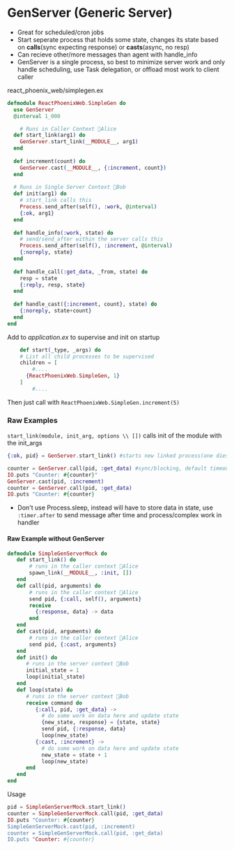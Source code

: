 # GenServer (Generic Server)

- Great for scheduled/cron jobs
- Start seperate process that holds some state, changes its state based on **calls**(sync expecting response) or **casts**(async, no resp) 
- Can recieve other/more messages than agent with handle_info
- GenServer is a single process, so best to minimize server work and only handle scheduling, use Task delegation, or offload most work to client caller

react_phoenix_web/simplegen.ex

```elixir
defmodule ReactPhoenixWeb.SimpleGen do
  use GenServer
  @interval 1_000

	# Runs in Caller Context 🐌Alice
  def start_link(arg1) do
    GenServer.start_link(__MODULE__, arg1)
  end
  
  def increment(count) do
    GenServer.cast(__MODULE__, {:increment, count})
  end
  
  # Runs in Single Server Context 🐨Bob
  def init(arg1) do 
    # start_link calls this
    Process.send_after(self(), :work, @interval)
    {:ok, arg1}
  end
  
  def handle_info(:work, state) do
  	# send/send_after within the server calls this
    Process.send_after(self(), :increment, @interval)
    {:noreply, state}
  end
  
  def handle_call(:get_data, _from, state) do
  	resp = state
    {:reply, resp, state}
  end
  
  def handle_cast({:increment, count}, state) do
    {:noreply, state+count}
  end
end
```

Add to *application.ex* to supervise and init on startup

```elixir
	def start(_type, _args) do
    # List all child processes to be supervised
    children = [
    	#....
      {ReactPhoenixWeb.SimpleGen, 1}
    ]
		#....
```

Then just call with `ReactPhoenixWeb.SimpleGen.increment(5)`

### Raw Examples

`start_link(module, init_arg, options \\ [])` calls init of the module with the init_args

```elixir
{:ok, pid} = GenServer.start_link() #starts new linked process(one dies both die)

counter = GenServer.call(pid, :get_data) #sync/blocking, default timeout 5 sec
IO.puts "Counter: #{counter}"
GenServer.cast(pid, :increment)
counter = GenServer.call(pid, :get_data)
IO.puts "Counter: #{counter}
```

- Don't use Process.sleep, instead will have to store data in state, use `:timer.after` to send message after time and process/complex work in handler

#### Raw Example without GenServer

```elixir
defmodule SimpleGenServerMock do
   def start_link() do
       # runs in the caller context 🐌Alice
       spawn_link(__MODULE__, :init, [])
   end
   def call(pid, arguments) do
       # runs in the caller context 🐌Alice
       send pid, {:call, self(), arguments}
       receive
         {:response, data} -> data
       end
   end
   def cast(pid, arguments) do
       # runs in the caller context 🐌Alice
       send pid, {:cast, arguments}
   end
   def init() do
      # runs in the server context 🐨Bob
      initial_state = 1
      loop(initial_state)
   end
   def loop(state) do
      # runs in the server context 🐨Bob
      receive command do
         {:call, pid, :get_data} -> 
           # do some work on data here and update state         
           {new_state, response} = {state, state} 
           send pid, {:response, data}
           loop(new_state)
         {:cast, :increment} -> 
           # do some work on data here and update state         
           new_state = state + 1
           loop(new_state)      
      end
   end
end
```

Usage

```elixir
pid = SimpleGenServerMock.start_link()
counter = SimpleGenServerMock.call(pid, :get_data)
IO.puts "Counter: #{counter}
SimpleGenServerMock.cast(pid, :increment)
counter = SimpleGenServerMock.call(pid, :get_data)
IO.puts "Counter: #{counter}
```

